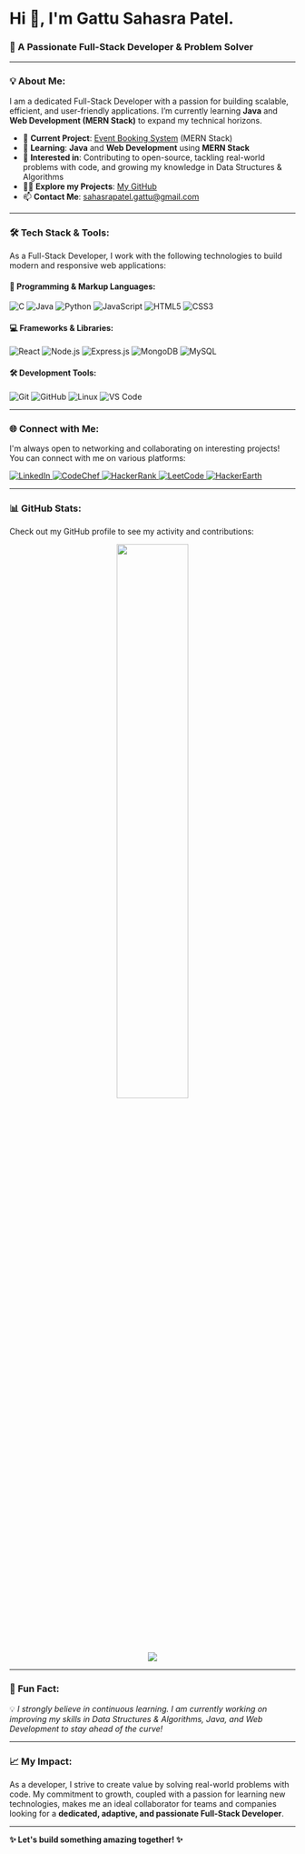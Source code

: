 # Hi 👋, I'm Gattu Sahasra Patel.
### 🚀 A Passionate Full-Stack Developer & Problem Solver

---

### 💡 About Me:
I am a dedicated Full-Stack Developer with a passion for building scalable, efficient, and user-friendly applications. I’m currently learning **Java** and **Web Development (MERN Stack)** to expand my technical horizons.

- 🔭 **Current Project**: [Event Booking System](https://github.com/sahasrapatel/Event_booking.git) (MERN Stack)
- 🌱 **Learning**: **Java** and **Web Development** using **MERN Stack**
- 💬 **Interested in**: Contributing to open-source, tackling real-world problems with code, and growing my knowledge in Data Structures & Algorithms
- 👨‍💻 **Explore my Projects**: [My GitHub](https://github.com/sahasrapatel?tab=repositories)
- 📫 **Contact Me**: [sahasrapatel.gattu@gmail.com](mailto:sahasrapatel.gattu@gmail.com)

---

### 🛠️ Tech Stack & Tools:
As a Full-Stack Developer, I work with the following technologies to build modern and responsive web applications:

#### 🚀 **Programming & Markup Languages**:
![C](https://img.shields.io/badge/-C-00599C?style=flat-square&logo=c&logoColor=white)
![Java](https://img.shields.io/badge/-Java-007396?style=flat-square&logo=java&logoColor=white)
![Python](https://img.shields.io/badge/-Python-3776AB?style=flat-square&logo=python&logoColor=white)
![JavaScript](https://img.shields.io/badge/-JavaScript-F7DF1E?style=flat-square&logo=javascript&logoColor=black)
![HTML5](https://img.shields.io/badge/-HTML5-E34F26?style=flat-square&logo=html5&logoColor=white)
![CSS3](https://img.shields.io/badge/-CSS3-1572B6?style=flat-square&logo=css3)

#### 💻 **Frameworks & Libraries**:
![React](https://img.shields.io/badge/-React-61DAFB?style=flat-square&logo=react&logoColor=black)
![Node.js](https://img.shields.io/badge/-Node.js-339933?style=flat-square&logo=node.js&logoColor=white)
![Express.js](https://img.shields.io/badge/-Express.js-000000?style=flat-square&logo=express&logoColor=white)
![MongoDB](https://img.shields.io/badge/-MongoDB-47A248?style=flat-square&logo=mongodb&logoColor=white)
![MySQL](https://img.shields.io/badge/-MySQL-4479A1?style=flat-square&logo=mysql&logoColor=white)

#### 🛠️ **Development Tools**:
![Git](https://img.shields.io/badge/-Git-F05032?style=flat-square&logo=git&logoColor=white)
![GitHub](https://img.shields.io/badge/-GitHub-181717?style=flat-square&logo=github)
![Linux](https://img.shields.io/badge/-Linux-FCC624?style=flat-square&logo=linux&logoColor=black)
![VS Code](https://img.shields.io/badge/-VS%20Code-007ACC?style=flat-square&logo=visual-studio-code&logoColor=white)

---

### 🌐 Connect with Me:
I'm always open to networking and collaborating on interesting projects! You can connect with me on various platforms:

<p align="left">
  <a href="https://linkedin.com/in/medhilesh-anthati" target="_blank">
    <img src="https://img.shields.io/badge/-LinkedIn-0077B5?style=flat-square&logo=linkedin&logoColor=white" alt="LinkedIn" />
  </a>
  <a href="https://www.codechef.com/users/sahasrapatel" target="_blank">
    <img src="https://img.shields.io/badge/-CodeChef-5B4638?style=flat-square&logo=codechef&logoColor=white" alt="CodeChef" />
  </a>
  <a href="https://www.hackerrank.com/sahasra patel" target="_blank">
    <img src="https://img.shields.io/badge/-HackerRank-2EC866?style=flat-square&logo=hackerrank&logoColor=white" alt="HackerRank" />
  </a>
  <a href="https://www.leetcode.com/sahasra07" target="_blank">
    <img src="https://img.shields.io/badge/-LeetCode-FFA116?style=flat-square&logo=leetcode&logoColor=white" alt="LeetCode" />
  </a>
  <a href="https://www.hackerearth.com/@sahasrapatel_ga1" target="_blank">
    <img src="https://img.shields.io/badge/-HackerEarth-323754?style=flat-square&logo=hackerearth&logoColor=white" alt="HackerEarth" />
  </a>
</p>

---

### 📊 GitHub Stats:
Check out my GitHub profile to see my activity and contributions:

<p align="center">
  <img src="https://github-readme-stats.vercel.app/api?username=Medhilesh&show_icons=true&theme=tokyonight" width="50%" />
  <br/>
  <img src="https://nirzak-streak-stats.vercel.app/?user=Roh1121&theme=dark&hide_border=false" />
</p>

---

### 🚀 Fun Fact:
💡 *I strongly believe in continuous learning. I am currently working on improving my skills in Data Structures & Algorithms, Java, and Web Development to stay ahead of the curve!*

---

### 📈 My Impact:

As a developer, I strive to create value by solving real-world problems with code. My commitment to growth, coupled with a passion for learning new technologies, makes me an ideal collaborator for teams and companies looking for a **dedicated, adaptive, and passionate Full-Stack Developer**.

---

**✨ Let's build something amazing together! ✨**
